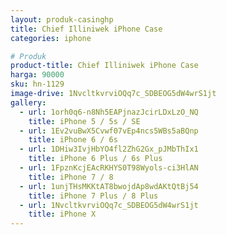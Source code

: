 ```yaml
---
layout: produk-casinghp
title: Chief Illiniwek iPhone Case
categories: iphone

# Produk
product-title: Chief Illiniwek iPhone Case
harga: 90000
sku: hn-1129
image-drive: 1NvcltkvrviOQq7c_SDBEOG5dW4wrS1jt
gallery:
  - url: 1orh0q6-n8Nh5EAPjnazJcirLDxLzO_NQ
    title: iPhone 5 / 5s / SE
  - url: 1Ev2vuBwX5Cvwf07vEp4ncs5WBs5aBQnp
    title: iPhone 6 / 6s
  - url: 1DHiw3IvjHbYO4fl2ZhG2Gx_pJMbThIx1
    title: iPhone 6 Plus / 6s Plus
  - url: 1FpznKcjEAcRKHYS0T98Wyols-ci3HlAN
    title: iPhone 7 / 8
  - url: 1unjTHsMKKtAT8bwojdAp8wdAKtQtBj54
    title: iPhone 7 Plus / 8 Plus
  - url: 1NvcltkvrviOQq7c_SDBEOG5dW4wrS1jt
    title: iPhone X
---
```

